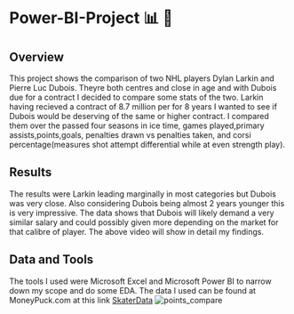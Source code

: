# Power-BI-Project :bar_chart: 🏒

## Overview
This project shows the comparison of two NHL players Dylan Larkin and Pierre Luc Dubois. Theyre both centres and close in age and with Dubois due for a contract I decided to compare some stats of the two. Larkin having recieved a contract of 8.7 million per for 8 years I wanted to see if Dubois would be deserving of the same or higher contract. I compared them over the passed four seasons in ice time, games played,primary assists,points,goals, penalties drawn vs penalties taken, and corsi percentage(measures shot attempt differential while at even strength play).

## Results 
The results were Larkin leading marginally in most categories but Dubois was very close. Also considering Dubois being almost 2 years younger this is very impressive. The data shows that Dubois will likely demand a very similar salary and could possibly given more depending on the market for that calibre of player. The above video will show in detail my findings.

## Data and Tools
The tools I used were Microsoft Excel and Microsoft Power BI to narrow down my scope and do some EDA. 
The data I used can be found at MoneyPuck.com at this link
[SkaterData](https://moneypuck.com/data.htm)
![points_compare](https://user-images.githubusercontent.com/123023771/233257470-0a37209b-c4f7-4b94-af07-4093e1c0d508.jpg)
